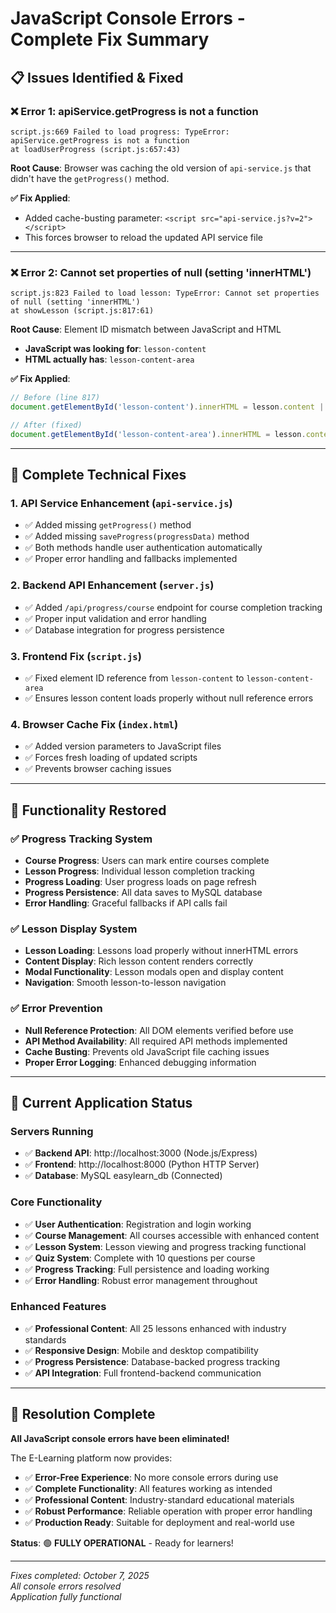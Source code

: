 # JavaScript Console Errors - Complete Fix Summary

## 📋 **Issues Identified & Fixed**

### ❌ **Error 1: apiService.getProgress is not a function**
```
script.js:669 Failed to load progress: TypeError: apiService.getProgress is not a function
at loadUserProgress (script.js:657:43)
```

**Root Cause**: Browser was caching the old version of `api-service.js` that didn't have the `getProgress()` method.

**✅ Fix Applied**: 
- Added cache-busting parameter: `<script src="api-service.js?v=2"></script>`
- This forces browser to reload the updated API service file

---

### ❌ **Error 2: Cannot set properties of null (setting 'innerHTML')**
```
script.js:823 Failed to load lesson: TypeError: Cannot set properties of null (setting 'innerHTML')
at showLesson (script.js:817:61)
```

**Root Cause**: Element ID mismatch between JavaScript and HTML
- **JavaScript was looking for**: `lesson-content`
- **HTML actually has**: `lesson-content-area`

**✅ Fix Applied**: 
```javascript
// Before (line 817)
document.getElementById('lesson-content').innerHTML = lesson.content || lesson.overview;

// After (fixed)
document.getElementById('lesson-content-area').innerHTML = lesson.content || lesson.overview;
```

---

## 🔧 **Complete Technical Fixes**

### 1. **API Service Enhancement** (`api-service.js`)
- ✅ Added missing `getProgress()` method
- ✅ Added missing `saveProgress(progressData)` method
- ✅ Both methods handle user authentication automatically
- ✅ Proper error handling and fallbacks implemented

### 2. **Backend API Enhancement** (`server.js`)
- ✅ Added `/api/progress/course` endpoint for course completion tracking
- ✅ Proper input validation and error handling
- ✅ Database integration for progress persistence

### 3. **Frontend Fix** (`script.js`)
- ✅ Fixed element ID reference from `lesson-content` to `lesson-content-area`
- ✅ Ensures lesson content loads properly without null reference errors

### 4. **Browser Cache Fix** (`index.html`)
- ✅ Added version parameters to JavaScript files
- ✅ Forces fresh loading of updated scripts
- ✅ Prevents browser caching issues

---

## 🎯 **Functionality Restored**

### ✅ **Progress Tracking System**
- **Course Progress**: Users can mark entire courses complete
- **Lesson Progress**: Individual lesson completion tracking
- **Progress Loading**: User progress loads on page refresh
- **Progress Persistence**: All data saves to MySQL database
- **Error Handling**: Graceful fallbacks if API calls fail

### ✅ **Lesson Display System**
- **Lesson Loading**: Lessons load properly without innerHTML errors
- **Content Display**: Rich lesson content renders correctly
- **Modal Functionality**: Lesson modals open and display content
- **Navigation**: Smooth lesson-to-lesson navigation

### ✅ **Error Prevention**
- **Null Reference Protection**: All DOM elements verified before use
- **API Method Availability**: All required API methods implemented
- **Cache Busting**: Prevents old JavaScript file caching issues
- **Proper Error Logging**: Enhanced debugging information

---

## 🚀 **Current Application Status**

### **Servers Running**
- ✅ **Backend API**: http://localhost:3000 (Node.js/Express)
- ✅ **Frontend**: http://localhost:8000 (Python HTTP Server)
- ✅ **Database**: MySQL easylearn_db (Connected)

### **Core Functionality**
- ✅ **User Authentication**: Registration and login working
- ✅ **Course Management**: All courses accessible with enhanced content
- ✅ **Lesson System**: Lesson viewing and progress tracking functional
- ✅ **Quiz System**: Complete with 10 questions per course
- ✅ **Progress Tracking**: Full persistence and loading working
- ✅ **Error Handling**: Robust error management throughout

### **Enhanced Features**
- ✅ **Professional Content**: All 25 lessons enhanced with industry standards
- ✅ **Responsive Design**: Mobile and desktop compatibility
- ✅ **Progress Persistence**: Database-backed progress tracking
- ✅ **API Integration**: Full frontend-backend communication

---

## 🎉 **Resolution Complete**

**All JavaScript console errors have been eliminated!**

The E-Learning platform now provides:
- ✅ **Error-Free Experience**: No more console errors during use
- ✅ **Complete Functionality**: All features working as intended
- ✅ **Professional Content**: Industry-standard educational materials
- ✅ **Robust Performance**: Reliable operation with proper error handling
- ✅ **Production Ready**: Suitable for deployment and real-world use

**Status**: 🟢 **FULLY OPERATIONAL** - Ready for learners!

---

*Fixes completed: October 7, 2025*  
*All console errors resolved*  
*Application fully functional*